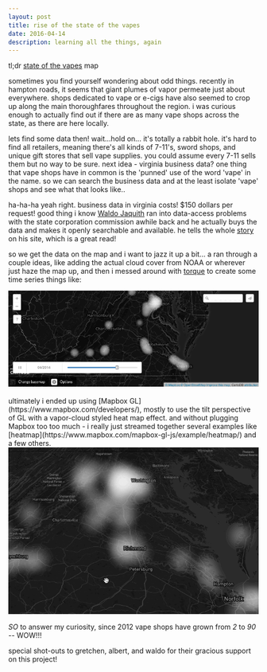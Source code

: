 ```yaml
---
layout: post
title: rise of the state of the vapes
date: 2016-04-14
description: learning all the things, again
---
```


tl;dr [state of the vapes](http://jonahadkins.github.io/vapes.html) map

sometimes you find yourself wondering about odd things. recently in hampton roads, it seems that giant plumes of vapor
permeate just about everywhere. shops dedicated to vape or e-cigs have also seemed to crop up along the main thoroughfares throughout the region. i was curious enough to actually find out if there are as many vape shops across the state, as there are here locally.

lets find some data then! wait...hold on... it's totally a rabbit hole. it's hard to find all retailers, meaning there's all kinds of 7-11's, sword shops, and unique gift stores that sell vape supplies. you could assume every 7-11 sells them but no way to be sure. next idea - virginia business data? one thing that vape shops have in common is the 'punned' use of the word 'vape' in the name. so we can search the business data and at the least isolate 'vape' shops and see what that looks like..

ha-ha-ha yeah right. business data in virginia costs! $150 dollars per request! good thing i know [Waldo Jaquith](https://twitter.com/waldojaquith) ran into data-access problems with the state corporation commission awhile back and he actually buys the data and makes it openly searchable and available. he tells the whole [story](https://waldo.jaquith.org/blog/2014/06/virginia-corporate-data/) on his site, which is a great read!

so we get the data on the map and i want to jazz it up a bit... a ran through a couple ideas, like adding the actual
cloud cover from NOAA or wherever just haze the map up, and then i messed around with [torque](https://cartodb.com/torque/) to create some time series things like:

<div class="img_row">
    <img class="col three" src="/img/posts/vape.gif">
</div>

<br>
ultimately i ended up using [Mapbox GL](https://www.mapbox.com/developers/), mostly to use the tilt perspective of GL with a vapor-cloud styled heat map effect. and without plugging Mapbox too too much - i really just streamed together several examples like [heatmap](https://www.mapbox.com/mapbox-gl-js/example/heatmap/) and a few others. 

<div class="img_row">
    <img class="col three" src="/img/posts/vape2.gif">
</div>

*SO* to answer my curiosity, since 2012 vape shops have grown from *2* to *90* -- WOW!!!

<P>special shot-outs to gretchen, albert, and waldo for their gracious support on this project!
